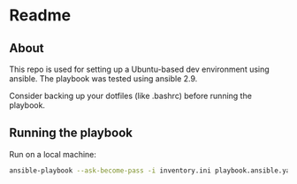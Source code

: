 # Readme

## About

This repo is used for setting up a Ubuntu-based dev environment using ansible. The playbook was tested using ansible 2.9.

Consider backing up your dotfiles (like .bashrc) before running the playbook.

## Running the playbook

Run on a local machine: 

```sh
ansible-playbook --ask-become-pass -i inventory.ini playbook.ansible.yaml
```